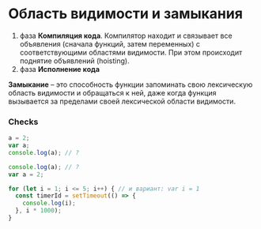 # Область видимости и замыкания

1. фаза **Компиляция кода**. Компилятор находит и связывает все объявления (сначала функций, затем переменных) с соответствующими областями видимости. При этом происходит поднятие объявлений (hoisting).
2. фаза **Исполнение кода**

**Замыкание** – это способность функции запоминать свою лексическую область видимости и обращаться к ней, даже когда функция вызывается за пределами своей лексической области видимости.

### Checks

```js
a = 2;
var a;
console.log(a); // ?
```

```js
console.log(a); // ?
var a = 2;
```

```js
for (let i = 1; i <= 5; i++) { // и вариант: var i = 1 
  const timerId = setTimeout(() => {
    console.log(i);
  }, i * 1000);
}
```
